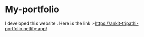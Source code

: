 # My-portfolio
I developed this website . Here is the link  :-https://ankit-tripathi-portfolio.netlify.app/

